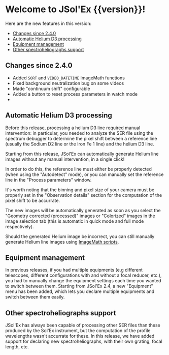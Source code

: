 # Welcome to JSol'Ex {{version}}!

Here are the new features in this version:

- [Changes since 2.4.0](#changes-since-2.4.0)
- [Automatic Helium D3 processing](#automatic-detection-of-the-studied-line)
- [Equipment management](#equipment-management)
- [Other spectroheliograghs support](#other-spectroheliographs-support)

## Changes since 2.4.0

- Added `SORT` and `VIDEO_DATETIME` ImageMath functions
- Fixed background neutralization bug on some videos
- Made "continuum shift" configurable
- Added a button to reset process parameters in watch mode
- 
## Automatic Helium D3 processing

Before this release, processing a helium D3 line required manual intervention: in particular, you needed to analyze the SER file using the spectrum debugger to determine the pixel shift between a reference line (usually the Sodium D2 line or the Iron Fe 1 line) and the helium D3 line.

Starting from this release, JSol'Ex can automatically generate Helium line images without any manual intervention, in a single click!

In order to do this, the reference line must either be properly detected (when using the "Autodetect" mode), or you can manually set the reference line in the "Process parameters" window.

It's worth noting that the binning and pixel size of your camera must be properly set in the "Observation details" section for the computation of the pixel shift to be accurrate.

The new images will be automatically generated as soon as you select the "Geometry corrected (processed)" images or "Colorized" images in the image selection tab (this is automatic in quick mode and full mode respectively).

Should the generated Helium image be incorrect, you can still manually generate Helium line images using [ImageMath scripts](https://melix.github.io/astro4j/latest/en/jsolex.html#_imagemath_scripts).

## Equipment management

In previous releases, if you had multiple equipments (e.g different telescopes, different configurations with and without a focal reducer, etc.), you had to manually change the equipment settings each time you wanted to switch between them.
Starting from JSol'Ex 2.4, a new "Equipment" menu has been added, which lets you declare multiple equipments and switch between them easily.

## Other spectroheliographs support

JSol'Ex has always been capable of processing other SER files than these produced by the Sol'Ex instrument, but the computation of the profile wavelengths wasn't accurrate for these.
In this release, we have added support for declaring new spectroheliographs, with their own grating, focal length, etc.
